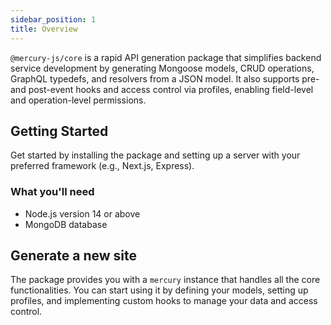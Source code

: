 ```yaml
---
sidebar_position: 1
title: Overview
---
```


`@mercury-js/core` is a rapid API generation package that simplifies backend service development by generating Mongoose models, CRUD operations, GraphQL typedefs, and resolvers from a JSON model. It also supports pre- and post-event hooks and access control via profiles, enabling field-level and operation-level permissions.

## Getting Started

Get started by installing the package and setting up a server with your preferred framework (e.g., Next.js, Express).

### What you'll need

- Node.js version 14 or above
- MongoDB database

## Generate a new site

The package provides you with a `mercury` instance that handles all the core functionalities. You can start using it by defining your models, setting up profiles, and implementing custom hooks to manage your data and access control.

